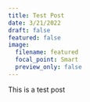 ```yaml
---
title: Test Post
date: 3/21/2022
draft: false
featured: false
image:
  filename: featured
  focal_point: Smart
  preview_only: false
---
```


This is a test post

